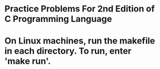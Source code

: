 # Practice Problems For 2nd Edition of C Programming Language
# On Linux machines, run the makefile in each directory. To run, enter 'make run'.
